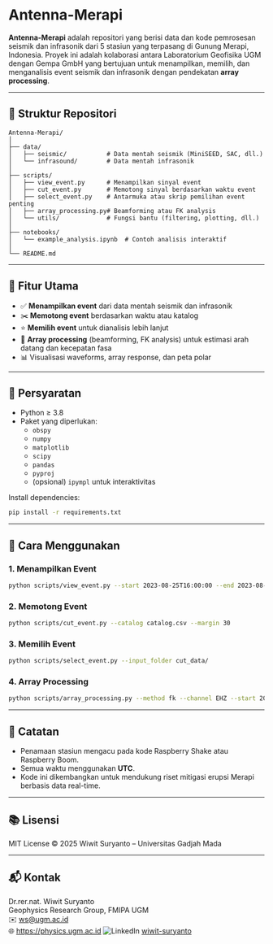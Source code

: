 # Antenna-Merapi

**Antenna-Merapi** adalah repositori yang berisi data dan kode pemrosesan seismik dan infrasonik dari 5 stasiun yang terpasang di Gunung Merapi, Indonesia. Proyek ini adalah kolaborasi antara Laboratorium Geofisika UGM dengan Gempa GmbH yang bertujuan untuk menampilkan, memilih, dan menganalisis event seismik dan infrasonik dengan pendekatan **array processing**.

---

## 📁 Struktur Repositori

```
Antenna-Merapi/
│
├── data/
│   ├── seismic/           # Data mentah seismik (MiniSEED, SAC, dll.)
│   └── infrasound/        # Data mentah infrasonik
│
├── scripts/
│   ├── view_event.py      # Menampilkan sinyal event
│   ├── cut_event.py       # Memotong sinyal berdasarkan waktu event
│   ├── select_event.py    # Antarmuka atau skrip pemilihan event penting
│   ├── array_processing.py# Beamforming atau FK analysis
│   └── utils/             # Fungsi bantu (filtering, plotting, dll.)
│
├── notebooks/
│   └── example_analysis.ipynb  # Contoh analisis interaktif
│
└── README.md
```

---

## 📌 Fitur Utama

- ✅ **Menampilkan event** dari data mentah seismik dan infrasonik
- ✂️ **Memotong event** berdasarkan waktu atau katalog
- ⭐ **Memilih event** untuk dianalisis lebih lanjut
- 📡 **Array processing** (beamforming, FK analysis) untuk estimasi arah datang dan kecepatan fasa
- 📊 Visualisasi waveforms, array response, dan peta polar

---

## 🔧 Persyaratan

- Python ≥ 3.8
- Paket yang diperlukan:
  - `obspy`
  - `numpy`
  - `matplotlib`
  - `scipy`
  - `pandas`
  - `pyproj`
  - (opsional) `ipympl` untuk interaktivitas

Install dependencies:

```bash
pip install -r requirements.txt
```

---

## 🚀 Cara Menggunakan

### 1. Menampilkan Event
```bash
python scripts/view_event.py --start 2023-08-25T16:00:00 --end 2023-08-25T17:00:00
```

### 2. Memotong Event
```bash
python scripts/cut_event.py --catalog catalog.csv --margin 30
```

### 3. Memilih Event
```bash
python scripts/select_event.py --input_folder cut_data/
```

### 4. Array Processing
```bash
python scripts/array_processing.py --method fk --channel EHZ --start 2023-08-25T16:10:00 --end 2023-08-25T16:15:00
```

---

## 📌 Catatan

- Penamaan stasiun mengacu pada kode Raspberry Shake atau Raspberry Boom.
- Semua waktu menggunakan **UTC**.
- Kode ini dikembangkan untuk mendukung riset mitigasi erupsi Merapi berbasis data real-time.

---

## 📚 Lisensi

MIT License © 2025 Wiwit Suryanto – Universitas Gadjah Mada

---

## 📬 Kontak

Dr.rer.nat. Wiwit Suryanto  
Geophysics Research Group, FMIPA UGM  
✉️ ws@ugm.ac.id  
🌐 https://physics.ugm.ac.id
![LinkedIn](https://img.shields.io/badge/LinkedIn-wiwit--suryanto-blue?logo=linkedin&style=flat-square) [wiwit-suryanto](https://www.linkedin.com/in/wiwit-suryanto-10567711/)

